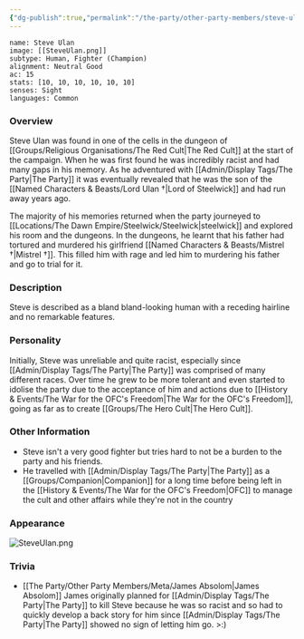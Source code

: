 ```yaml
---
{"dg-publish":true,"permalink":"/the-party/other-party-members/steve-ulan/","tags":["NPC"],"noteIcon":"","created":"2024-10-04T19:06:33.206+01:00","updated":"2024-12-23T14:13:34.699+00:00"}
---
```


```statblock
name: Steve Ulan
image: [[SteveUlan.png]]
subtype: Human, Fighter (Champion)
alignment: Neutral Good
ac: 15
stats: [10, 10, 10, 10, 10, 10]
senses: Sight
languages: Common
```

### Overview
Steve Ulan was found in one of the cells in the dungeon of [[Groups/Religious Organisations/The Red Cult\|The Red Cult]] at the start of the campaign. When he was first found he was incredibly racist and had many gaps in his memory. As he adventured with [[Admin/Display Tags/The Party\|The Party]] it was eventually revealed that he was the son of the [[Named Characters & Beasts/Lord Ulan †\|Lord of Steelwick]] and had run away years ago. 

The majority of his memories returned when the party journeyed to [[Locations/The Dawn Empire/Steelwick/Steelwick\|steelwick]] and explored his room and the dungeons. In the dungeons, he learnt that his father had tortured and murdered his girlfriend [[Named Characters & Beasts/Mistrel †\|Mistrel †]]. This filled him with rage and led him to murdering his father and go to trial for it.

### Description
Steve is described as a bland bland-looking human with a receding hairline and no remarkable features. 

### Personality
Initially, Steve was unreliable and quite racist, especially since [[Admin/Display Tags/The Party\|The Party]] was comprised of many different races. Over time he grew to be more tolerant and even started to idolise the party due to the acceptance of him and actions due to [[History & Events/The War for the OFC's Freedom\|The War for the OFC's Freedom]], going as far as to create [[Groups/The Hero Cult\|The Hero Cult]].

### Other Information
- Steve isn't a very good fighter but tries hard to not be a burden to the party and his friends.
- He travelled with [[Admin/Display Tags/The Party\|The Party]] as a [[Groups/Companion\|Companion]] for a long time before being left in the [[History & Events/The War for the OFC's Freedom\|OFC]] to manage the cult and other affairs while they're not in the country 

### Appearance
![SteveUlan.png](/img/user/Admin/Attachments/SteveUlan.png)

### Trivia
- [[The Party/Other Party Members/Meta/James Absolom\|James Absolom]] James originally planned for [[Admin/Display Tags/The Party\|The Party]] to kill Steve because he was so racist and so had to quickly develop a back story for him since [[Admin/Display Tags/The Party\|The Party]] showed no sign of letting him go. >:)